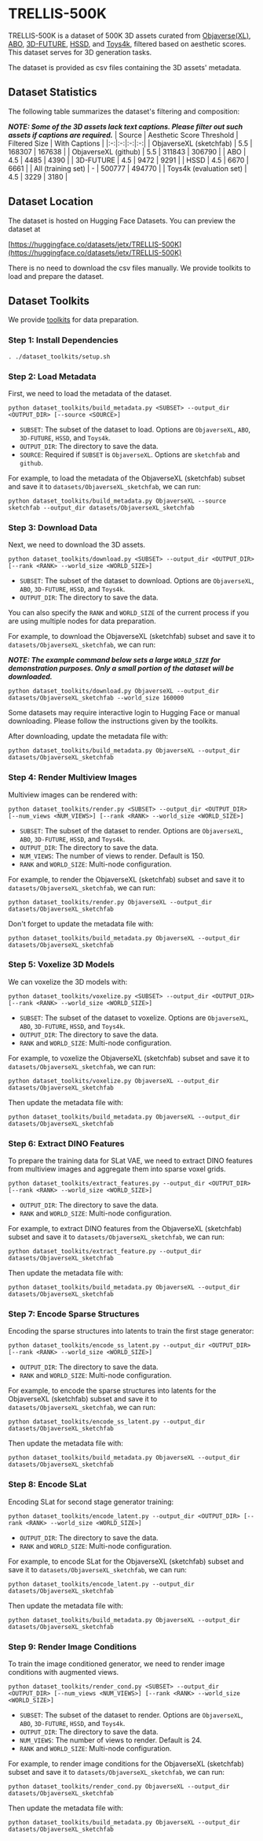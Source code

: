 # TRELLIS-500K

TRELLIS-500K is a dataset of 500K 3D assets curated from [Objaverse(XL)](https://objaverse.allenai.org/), [ABO](https://amazon-berkeley-objects.s3.amazonaws.com/index.html), [3D-FUTURE](https://tianchi.aliyun.com/specials/promotion/alibaba-3d-future), [HSSD](https://huggingface.co/datasets/hssd/hssd-models), and [Toys4k](https://github.com/rehg-lab/lowshot-shapebias/tree/main/toys4k), filtered based on aesthetic scores.
This dataset serves for 3D generation tasks.

The dataset is provided as csv files containing the 3D assets' metadata.

## Dataset Statistics

The following table summarizes the dataset's filtering and composition:

***NOTE: Some of the 3D assets lack text captions. Please filter out such assets if captions are required.***
| Source | Aesthetic Score Threshold | Filtered Size | With Captions |
|:-:|:-:|:-:|:-:|
| ObjaverseXL (sketchfab) | 5.5 | 168307 | 167638 |
| ObjaverseXL (github) | 5.5 | 311843 | 306790 |
| ABO | 4.5 | 4485 | 4390 |
| 3D-FUTURE | 4.5 | 9472 | 9291 |
| HSSD | 4.5 | 6670 | 6661 |
| All (training set) | - | 500777 | 494770 |
| Toys4k (evaluation set) | 4.5 | 3229 | 3180 |

## Dataset Location

The dataset is hosted on Hugging Face Datasets. You can preview the dataset at

[https://huggingface.co/datasets/jetx/TRELLIS-500K](https://huggingface.co/datasets/jetx/TRELLIS-500K)

There is no need to download the csv files manually. We provide toolkits to load and prepare the dataset.

## Dataset Toolkits

We provide [toolkits](dataset_toolkits) for data preparation.

### Step 1: Install Dependencies

```
. ./dataset_toolkits/setup.sh
```

### Step 2: Load Metadata

First, we need to load the metadata of the dataset.

```
python dataset_toolkits/build_metadata.py <SUBSET> --output_dir <OUTPUT_DIR> [--source <SOURCE>]
```

- `SUBSET`: The subset of the dataset to load. Options are `ObjaverseXL`, `ABO`, `3D-FUTURE`, `HSSD`, and `Toys4k`.
- `OUTPUT_DIR`: The directory to save the data.
- `SOURCE`: Required if `SUBSET` is `ObjaverseXL`. Options are `sketchfab` and `github`.

For example, to load the metadata of the ObjaverseXL (sketchfab) subset and save it to `datasets/ObjaverseXL_sketchfab`, we can run:

```
python dataset_toolkits/build_metadata.py ObjaverseXL --source sketchfab --output_dir datasets/ObjaverseXL_sketchfab
```

### Step 3: Download Data

Next, we need to download the 3D assets.

```
python dataset_toolkits/download.py <SUBSET> --output_dir <OUTPUT_DIR> [--rank <RANK> --world_size <WORLD_SIZE>]
```

- `SUBSET`: The subset of the dataset to download. Options are `ObjaverseXL`, `ABO`, `3D-FUTURE`, `HSSD`, and `Toys4k`.
- `OUTPUT_DIR`: The directory to save the data.

You can also specify the `RANK` and `WORLD_SIZE` of the current process if you are using multiple nodes for data preparation.

For example, to download the ObjaverseXL (sketchfab) subset and save it to `datasets/ObjaverseXL_sketchfab`, we can run: 

***NOTE: The example command below sets a large `WORLD_SIZE` for demonstration purposes. Only a small portion of the dataset will be downloaded.***

```
python dataset_toolkits/download.py ObjaverseXL --output_dir datasets/ObjaverseXL_sketchfab --world_size 160000
```

Some datasets may require interactive login to Hugging Face or manual downloading. Please follow the instructions given by the toolkits.

After downloading, update the metadata file with:

```
python dataset_toolkits/build_metadata.py ObjaverseXL --output_dir datasets/ObjaverseXL_sketchfab
```

### Step 4: Render Multiview Images

Multiview images can be rendered with:

```
python dataset_toolkits/render.py <SUBSET> --output_dir <OUTPUT_DIR> [--num_views <NUM_VIEWS>] [--rank <RANK> --world_size <WORLD_SIZE>]
```

- `SUBSET`: The subset of the dataset to render. Options are `ObjaverseXL`, `ABO`, `3D-FUTURE`, `HSSD`, and `Toys4k`.
- `OUTPUT_DIR`: The directory to save the data.
- `NUM_VIEWS`: The number of views to render. Default is 150.
- `RANK` and `WORLD_SIZE`: Multi-node configuration.

For example, to render the ObjaverseXL (sketchfab) subset and save it to `datasets/ObjaverseXL_sketchfab`, we can run:

```
python dataset_toolkits/render.py ObjaverseXL --output_dir datasets/ObjaverseXL_sketchfab
```

Don't forget to update the metadata file with:

```
python dataset_toolkits/build_metadata.py ObjaverseXL --output_dir datasets/ObjaverseXL_sketchfab
```

### Step 5: Voxelize 3D Models

We can voxelize the 3D models with:

```
python dataset_toolkits/voxelize.py <SUBSET> --output_dir <OUTPUT_DIR> [--rank <RANK> --world_size <WORLD_SIZE>]
```

- `SUBSET`: The subset of the dataset to voxelize. Options are `ObjaverseXL`, `ABO`, `3D-FUTURE`, `HSSD`, and `Toys4k`.
- `OUTPUT_DIR`: The directory to save the data.
- `RANK` and `WORLD_SIZE`: Multi-node configuration.

For example, to voxelize the ObjaverseXL (sketchfab) subset and save it to `datasets/ObjaverseXL_sketchfab`, we can run:
```
python dataset_toolkits/voxelize.py ObjaverseXL --output_dir datasets/ObjaverseXL_sketchfab
```

Then update the metadata file with:

```
python dataset_toolkits/build_metadata.py ObjaverseXL --output_dir datasets/ObjaverseXL_sketchfab
```

### Step 6: Extract DINO Features

To prepare the training data for SLat VAE, we need to extract DINO features from multiview images and aggregate them into sparse voxel grids.

```
python dataset_toolkits/extract_features.py --output_dir <OUTPUT_DIR> [--rank <RANK> --world_size <WORLD_SIZE>]
```

- `OUTPUT_DIR`: The directory to save the data.
- `RANK` and `WORLD_SIZE`: Multi-node configuration.


For example, to extract DINO features from the ObjaverseXL (sketchfab) subset and save it to `datasets/ObjaverseXL_sketchfab`, we can run:

```
python dataset_toolkits/extract_feature.py --output_dir datasets/ObjaverseXL_sketchfab
```

Then update the metadata file with:

```
python dataset_toolkits/build_metadata.py ObjaverseXL --output_dir datasets/ObjaverseXL_sketchfab
```

### Step 7: Encode Sparse Structures

Encoding the sparse structures into latents to train the first stage generator:

```
python dataset_toolkits/encode_ss_latent.py --output_dir <OUTPUT_DIR> [--rank <RANK> --world_size <WORLD_SIZE>]
```

- `OUTPUT_DIR`: The directory to save the data.
- `RANK` and `WORLD_SIZE`: Multi-node configuration.

For example, to encode the sparse structures into latents for the ObjaverseXL (sketchfab) subset and save it to `datasets/ObjaverseXL_sketchfab`, we can run:

```
python dataset_toolkits/encode_ss_latent.py --output_dir datasets/ObjaverseXL_sketchfab
```

Then update the metadata file with:

```
python dataset_toolkits/build_metadata.py ObjaverseXL --output_dir datasets/ObjaverseXL_sketchfab
```

### Step 8: Encode SLat

Encoding SLat for second stage generator training:

```
python dataset_toolkits/encode_latent.py --output_dir <OUTPUT_DIR> [--rank <RANK> --world_size <WORLD_SIZE>]
```

- `OUTPUT_DIR`: The directory to save the data.
- `RANK` and `WORLD_SIZE`: Multi-node configuration.

For example, to encode SLat for the ObjaverseXL (sketchfab) subset and save it to `datasets/ObjaverseXL_sketchfab`, we can run:

```
python dataset_toolkits/encode_latent.py --output_dir datasets/ObjaverseXL_sketchfab
```

Then update the metadata file with:

```
python dataset_toolkits/build_metadata.py ObjaverseXL --output_dir datasets/ObjaverseXL_sketchfab
```

### Step 9: Render Image Conditions

To train the image conditioned generator, we need to render image conditions with augmented views.

```
python dataset_toolkits/render_cond.py <SUBSET> --output_dir <OUTPUT_DIR> [--num_views <NUM_VIEWS>] [--rank <RANK> --world_size <WORLD_SIZE>]
```

- `SUBSET`: The subset of the dataset to render. Options are `ObjaverseXL`, `ABO`, `3D-FUTURE`, `HSSD`, and `Toys4k`.
- `OUTPUT_DIR`: The directory to save the data.
- `NUM_VIEWS`: The number of views to render. Default is 24.
- `RANK` and `WORLD_SIZE`: Multi-node configuration.

For example, to render image conditions for the ObjaverseXL (sketchfab) subset and save it to `datasets/ObjaverseXL_sketchfab`, we can run:

```
python dataset_toolkits/render_cond.py ObjaverseXL --output_dir datasets/ObjaverseXL_sketchfab
```

Then update the metadata file with:

```
python dataset_toolkits/build_metadata.py ObjaverseXL --output_dir datasets/ObjaverseXL_sketchfab
```


